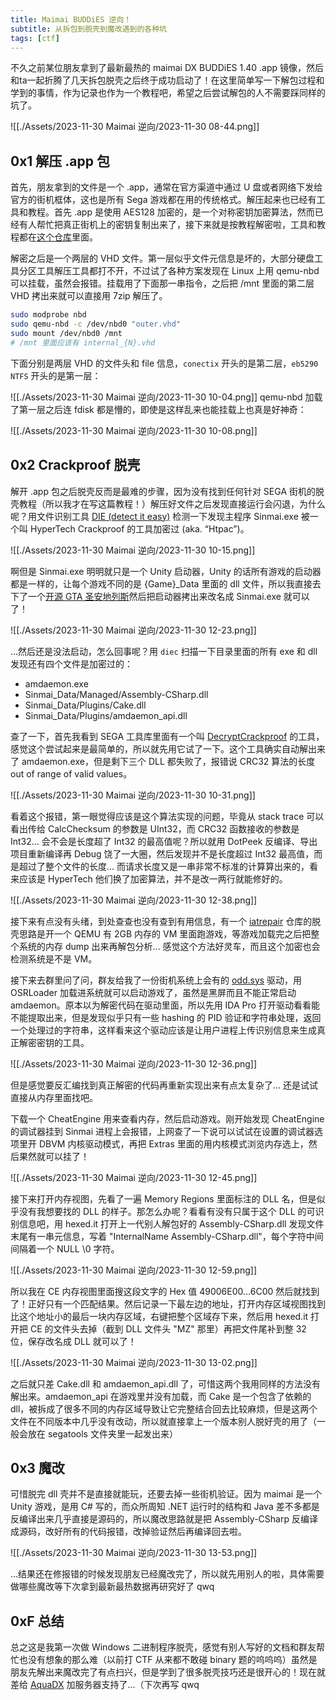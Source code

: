 ```yaml
---
title: Maimai BUDDiES 逆向！
subtitle: 从拆包到脱壳到魔改遇到的各种坑
tags: [ctf]
---
```


不久之前某位朋友拿到了最新最热的 maimai DX BUDDiES 1.40 .app 镜像，然后和ta一起折腾了几天拆包脱壳之后终于成功启动了！在这里简单写一下解包过程和学到的事情，作为记录也作为一个教程吧，希望之后尝试解包的人不需要踩同样的坑了。

![[./Assets/2023-11-30 Maimai 逆向/2023-11-30 08-44.png]]

## 0x1 解压 .app 包

首先，朋友拿到的文件是一个 .app，通常在官方渠道中通过 U 盘或者网络下发给官方的街机框体，这也是所有 Sega 游戏都在用的传统格式。解压起来也已经有工具和教程。首先 .app 是使用 AES128 加密的，是一个对称密钥加密算法，然而已经有人帮忙把真正街机上的密钥复制出来了，接下来就是按教程解密啦，工具和教程都在[这个仓库](https://gitdab.com/SEGA/sega/src/branch/master/tools/Filesystem)里面。

解密之后是一个两层的 VHD 文件。第一层似乎文件元信息是坏的，大部分硬盘工具分区工具解压工具都打不开，不过试了各种方案发现在 Linux 上用 qemu-nbd 可以挂载，虽然会报错。挂载用了下面那一串指令，之后把 /mnt 里面的第二层 VHD 拷出来就可以直接用 7zip 解压了。

```sh
sudo modprobe nbd
sudo qemu-nbd -c /dev/nbd0 "outer.vhd"
sudo mount /dev/nbd0 /mnt
# /mnt 里面应该有 internal_{N}.vhd
```

下面分别是两层 VHD 的文件头和 file 信息，`conectix` 开头的是第二层，`eb5290 NTFS` 开头的是第一层：

![[./Assets/2023-11-30 Maimai 逆向/2023-11-30 10-04.png]]
qemu-nbd 加载了第一层之后连 fdisk 都是懵的，即使是这样乱来也能挂载上也真是好神奇：

![[./Assets/2023-11-30 Maimai 逆向/2023-11-30 10-08.png]]

## 0x2 Crackproof 脱壳

解开 .app 包之后脱壳反而是最难的步骤，因为没有找到任何针对 SEGA 街机的脱壳教程（所以我才在写这篇教程！）解压好文件之后发现直接运行会闪退，为什么呢？用文件识别工具 [DIE (detect it easy)](https://github.com/horsicq/Detect-It-Easy) 检测一下发现主程序 Sinmai.exe 被一个叫 HyperTech Crackproof 的工具加密过 (aka. “Htpac”)。

![[./Assets/2023-11-30 Maimai 逆向/2023-11-30 10-15.png]]

啊但是 Sinmai.exe 明明就只是一个 Unity 启动器，Unity 的话所有游戏的启动器都是一样的，让每个游戏不同的是 {Game}\_Data 里面的 dll 文件，所以我直接去下了一个[开源 GTA 圣安地列斯](https://github.com/GTA-ASM/SanAndreasUnity)然后把启动器拷出来改名成 Sinmai.exe 就可以了！

![[./Assets/2023-11-30 Maimai 逆向/2023-11-30 12-23.png]]

...然后还是没法启动，怎么回事呢？用 `diec` 扫描一下目录里面的所有 exe 和 dll 发现还有四个文件是加密过的：

* amdaemon.exe
* Sinmai\_Data/Managed/Assembly-CSharp.dll
* Sinmai\_Data/Plugins/Cake.dll
* Sinmai\_Data/Plugins/amdaemon_api.dll

查了一下，首先我看到 SEGA 工具库里面有一个叫 [DecryptCrackproof](https://gitdab.com/SEGA/sega/src/branch/master/tools/Crackproof/DecryptCrackproofExe64) 的工具，感觉这个尝试起来是最简单的，所以就先用它试了一下。这个工具确实自动解出来了 amdaemon.exe，但是剩下三个 DLL 都失败了，报错说 CRC32 算法的长度 out of range of valid values。

![[./Assets/2023-11-30 Maimai 逆向/2023-11-30 10-31.png]]

看着这个报错，第一眼觉得应该是这个算法实现的问题，毕竟从 stack trace 可以看出传给 CalcChecksum 的参数是 UInt32，而 CRC32 函数接收的参数是 Int32... 会不会是长度超了 Int32 的最高值呢？所以就用 DotPeek 反编译、导出项目重新编译再 Debug 饶了一大圈，然后发现并不是长度超过 Int32 最高值，而是超过了整个文件的长度... 而请求长度又是一串非常不标准的计算算出来的，看来应该是 HyperTech 他们换了加密算法，并不是改一两行就能修好的。

![[./Assets/2023-11-30 Maimai 逆向/2023-11-30 12-38.png]]

接下来有点没有头绪，到处查查也没有查到有用信息，有一个 [iatrepair](https://github.com/rakisaionji/iatrepair) 仓库的脱壳思路是开一个 QEMU 有 2GB 内存的 VM 里面跑游戏，等游戏加载完之后把整个系统的内存 dump 出来再解包分析... 感觉这个方法好灵车，而且这个加密也会检测系统是不是 VM。

接下来去群里问了问，群友给我了一份街机系统上会有的 [odd.sys](https://drive.google.com/file/d/1J2M-9qiTt3C6Gz4lv8VdajpEZ03fXgcu/view?usp=sharing) 驱动，用 OSRLoader 加载进系统就可以启动游戏了，虽然是黑屏而且不能正常启动 amdaemon。原本以为解密代码在驱动里面，所以先用 IDA Pro 打开驱动看看能不能提取出来，但是发现似乎只有一些 hashing 的 PID 验证和字符串处理，返回一个处理过的字符串，这样看来这个驱动应该是让用户进程上传识别信息来生成真正解密密钥的工具。

![[./Assets/2023-11-30 Maimai 逆向/2023-11-30 12-36.png]]

但是感觉要反汇编找到真正解密的代码再重新实现出来有点太复杂了... 还是试试直接从内存里面找吧。

下载一个 CheatEngine 用来查看内存，然后启动游戏。刚开始发现 CheatEngine 的调试器挂到 Sinmai 进程上会报错，上网查了一下说可以试试在设置的调试器选项里开 DBVM 内核驱动模式，再把 Extras 里面的用内核模式浏览内存选上，然后果然就可以挂了！

![[./Assets/2023-11-30 Maimai 逆向/2023-11-30 12-45.png]]

接下来打开内存视图，先看了一遍 Memory Regions 里面标注的 DLL 名，但是似乎没有我想要找的 DLL 的样子。那怎么办呢？看看有没有只属于这个 DLL 的可识别信息吧，用 hexed.it 打开上一代别人解包好的 Assembly-CSharp.dll 发现文件末尾有一串元信息，写着 "InternalName Assembly-CSharp.dll"，每个字符中间间隔着一个 NULL \\0 字符。

![[./Assets/2023-11-30 Maimai 逆向/2023-11-30 12-59.png]]

所以我在 CE 内存视图里面搜这段文字的 Hex 值 49006E00...6C00 然后就找到了！正好只有一个匹配结果。然后记录一下最左边的地址，打开内存区域视图找到比这个地址小的最后一块内存区域，右键把整个区域存下来，然后用 hexed.it 打开把 CE 的文件头去掉（截到 DLL 文件头 "MZ" 那里）再把文件尾补到整 32 位，保存改名成 DLL 就可以了！

![[./Assets/2023-11-30 Maimai 逆向/2023-11-30 13-02.png]]

之后就只差 Cake.dll 和 amdaemon_api.dll 了，可惜这两个我用同样的方法没有解出来。amdaemon_api 在游戏里并没有加载，而 Cake 是一个包含了依赖的 dll，被拆成了很多不同的内存区域导致让它完整结合回去比较麻烦，但是这两个文件在不同版本中几乎没有改动，所以就直接拿上一个版本别人脱好壳的用了（一般会放在 segatools 文件夹里一起发出来）

## 0x3 魔改

可惜脱完 dll 壳并不是直接就能玩，还要去掉一些街机验证。因为 maimai 是一个 Unity 游戏，是用 C# 写的，而众所周知 .NET 运行时的结构和 Java 差不多都是反编译出来几乎直接是源码的，所以魔改思路就是把 Assembly-CSharp 反编译成源码，改好所有的代码报错，改掉验证然后再编译回去啦。

![[./Assets/2023-11-30 Maimai 逆向/2023-11-30 13-53.png]]

...结果还在修报错的时候发现朋友已经魔改完了，所以就先用别人的啦，具体需要做哪些魔改等下次拿到最新最热数据再研究好了 qwq

## 0xF 总结

总之这是我第一次做 Windows 二进制程序脱壳，感觉有别人写好的文档和群友帮忙也没有想象的那么难（以前打 CTF 从来都不敢碰 binary 题的呜呜呜）虽然是朋友先解出来魔改完了有点扫兴，但是学到了很多脱壳技巧还是很开心的！现在就差给 [AquaDX](https://github.com/hykilpikonna/AquaDX) 加服务器支持了...（下次再写 qwq
